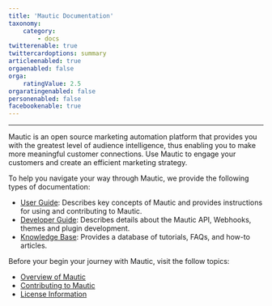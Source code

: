 ```yaml
---
title: 'Mautic Documentation'
taxonomy:
    category:
        - docs
twitterenable: true
twittercardoptions: summary
articleenabled: true
orgaenabled: false
orga:
    ratingValue: 2.5
orgaratingenabled: false
personenabled: false
facebookenable: true
---
```


---------------------
Mautic is an open source marketing automation platform that provides you with the greatest level of audience intelligence, thus enabling you to make more meaningful customer connections. Use Mautic to engage your customers and create an efficient marketing strategy. 

To help you navigate your way through Mautic, we provide the following types of documentation:

 - [User Guide][mautic-docs]: Describes key concepts of Mautic and provides instructions for using and contributing to Mautic.
 - [Developer Guide][developer-docs]: Describes details about the Mautic API, Webhooks, themes and plugin development.
 - [Knowledge Base][knowledge-base]: Provides a database of tutorials, FAQs, and how-to articles.




Before your begin your journey with Mautic, visit the follow topics:
 - [Overview of Mautic][overview-of-mautic]
 - [Contributing to Mautic][contributing]
 - [License Information][mautic-doc-license]

<!--
Links below
-->

[contributing]: </home/contributing>
[overview-of-mautic]: </home/overview-of-mautic>
[mautic-docs]: <https://mautic.org/docs/>
[developer-docs]: <https://developer.mautic.org>
[knowledge-base]: <https://kb.mautic.org/>

[mautic-docs-fork]: <https://github.com/mautic/documentation#fork-destination-box>
[mautic-doc-license]: </home/license>
[doc-issues]: <https://github.com/mautic/documentation/issues>


[mautic]: <https://mautic.org/>
[mautic-github]: <https://github.com/mautic/mautic>


[gitbook]: <https://www.gitbook.com/>
[markup]: <https://help.github.com/en/github/writing-on-github/basic-writing-and-formatting-syntax>
[hub]: <https://github.com/github/hub/releases>
[linguistic]: <https://github.com/github/linguist>
